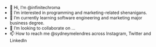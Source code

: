 - 👋 Hi, I’m @infinitechroma
- 👀 I’m interested in programming and marketing-related shenanigans.
- 🌱 I’m currently learning software engineering and marketing major business degree.
- 💞️ I’m looking to collaborate on ...
- 📫 How to reach me @sydneymelendres across Instagram, Twitter and LinkedIn

<!---
infinitechroma/infinitechroma is a ✨ special ✨ repository because its `README.md` (this file) appears on your GitHub profile.
You can click the Preview link to take a look at your changes.
--->
